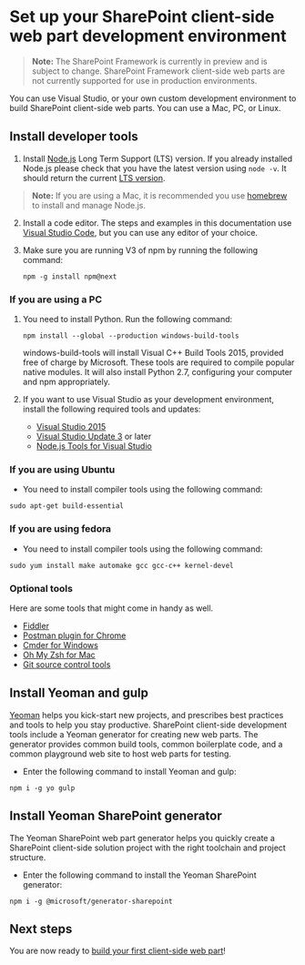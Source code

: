 # Set up your SharePoint client-side web part development environment

>**Note:** The SharePoint Framework is currently in preview and is subject to change. SharePoint Framework client-side web parts are not currently supported for use in production environments.

You can use Visual Studio, or your own custom development environment to build SharePoint client-side web parts. You can use a Mac, PC, or Linux.

## Install developer tools

1. Install [Node.js](https://nodejs.org/en/) Long Term Support (LTS) version. If you already installed Node.js please check that you have the latest version using `node -v`. It should return the current [LTS version](https://nodejs.org/en/download/). 
>**Note:** If you are using a Mac, it is recommended you use [homebrew](http://brew.sh/) to install and manage Node.js. 

2. Install a code editor. The steps and examples in this documentation use [Visual Studio Code](https://code.visualstudio.com/), but you can use any editor of your choice. 

3. Make sure you are running V3 of npm by running the following command:

   ```npm -g install npm@next```

### If you are using a PC
1. You need to install Python. Run the following command:

   ```npm install --global --production windows-build-tools```

   windows-build-tools will install Visual C++ Build Tools 2015, provided free of charge by Microsoft. These tools are required to compile popular native modules. It will also install Python 2.7, configuring your computer and npm appropriately. 

2. If you want to use Visual Studio as your development environment, install the following required tools and updates:
    * [Visual Studio 2015](https://go.microsoft.com/fwlink/?LinkId=691978&clcid=0x409)
    * [Visual Studio Update 3](https://www.visualstudio.com/en-us/news/releasenotes/vs2015-update3-vs) or later
    * [Node.js Tools for Visual Studio](https://aka.ms/getntvs)

### If you are using Ubuntu
* You need to install compiler tools using the following command:

```
sudo apt-get build-essential
```

### If you are using fedora
* You need to install compiler tools using the following command:

```
sudo yum install make automake gcc gcc-c++ kernel-devel
```

### Optional tools
Here are some tools that might come in handy as well.

* [Fiddler](http://www.telerik.com/fiddler)
* [Postman plugin for Chrome](https://www.getpostman.com/docs/introduction)
* [Cmder for Windows](http://cmder.net/)
* [Oh My Zsh for Mac](http://ohmyz.sh/)
* [Git source control tools](https://git-scm.com/)

## Install Yeoman and gulp
[Yeoman](http://yeoman.io/) helps you kick-start new projects, and prescribes best practices and tools to help you stay productive. SharePoint client-side development tools include a Yeoman generator for creating new web parts. The generator provides common build tools, common boilerplate code, and a common playground web site to host web parts for testing.

* Enter the following command to install Yeoman and gulp:

```
npm i -g yo gulp
```
 
## Install Yeoman SharePoint generator
 
The Yeoman SharePoint web part generator helps you quickly create a SharePoint client-side solution project with the right toolchain and project structure.
 
* Enter the following command to install the Yeoman SharePoint generator:

```
npm i -g @microsoft/generator-sharepoint 
```

## Next steps
You are now ready to [build your first client-side web part](./build-a-hello-world-web-part)!
